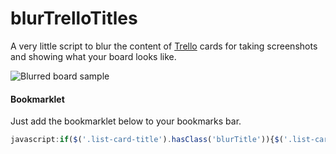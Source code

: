 # blurTrelloTitles
A very little script to blur the content of [Trello](http://trello.com/) cards for taking screenshots and showing what your board looks like.

![Blurred board sample](blurry_board.png)

#### Bookmarklet

Just add the bookmarklet below to your bookmarks bar.

```javascript
javascript:if($('.list-card-title').hasClass('blurTitle')){$('.list-card-title').css({"color":"black","text-shadow":"none"}).removeClass('blurTitle');}else{$('.list-card-title').css({"color":"transparent","text-shadow":"0 0 10px black"}).addClass('blurTitle');};void 0;
```
